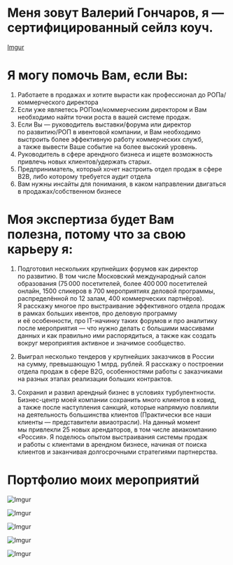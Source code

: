 # Меня зовут Валерий Гончаров, я — сертифицированный сейлз коуч. 

[Imgur](https://imgur.com/hCQ7XaS)


# Я могу помочь Вам, если Вы: 

1. Работаете в продажах и хотите вырасти как профессионал до РОПа/коммерческого директора
2. Если уже являетесь РОПом/коммерческим директором и Вам необходимо найти точки роста в вашей системе продаж.
3. Если Вы — руководитель выставки/форума или директор по развитию/РОП в ивентовой компании, и Вам необходимо выстроить более эффективную работу коммерческих служб, а также вывести Ваше событие на более высокий уровень. 
4. Руководитель в сфере арендного бизнеса и ищете возможность привлечь новых клиентов/удержать старых.
5. Предприниматель, который хочет настроить отдел продаж в сфере B2B, либо которому требуется аудит отдела
6. Вам нужны инсайты для понимания, в каком направлении двигаться в продажах/собственном бизнесе

# Моя экспертиза будет Вам полезна, потому что за свою карьеру я:

1. Подготовил нескольких крупнейших форумов как директор по развитию. В том числе Московский международный салон образования (75 000 посетителей, более 400 000 посетителей онлайн, 1500 спикеров в 700 мероприятиях деловой программы, распределённой по 12 залам, 400 коммерческих партнёров). Я расскажу многое про выстраивание эффективного отдела продаж в рамках больших ивентов, про деловую программу и её особенности, про IT-начинку таких форумов и про аналитику после мероприятия — что нужно делать с большими массивами данных и как правильно ими распорядиться, а также как создать вокруг мероприятия активное и значимое сообщество. 

2. Выиграл несколько тендеров у крупнейших заказчиков в России на сумму, превышающую 1 млрд. рублей. Я расскажу о построении отдела продаж в сфере B2G, особенностями работы с заказчиками на разных этапах реализации больших контрактов. 

3. Сохранил и развил арендный бизнес в условиях турбулентности. Бизнес-центр моей компании сохранить много клиентов в ковид, а также после наступления санкций, которые напрямую повлияли на деятельность большинства клиентов (Практически все наши клиенты — представители авиаотрасли). На данный момент мы привлекли 25 новых арендаторов, в том числе авиакомпанию «Россия». Я поделюсь опытом выстраивания системы продаж и работы с клиентами в арендном бизнесе, начиная от поиска клиентов и заканчивая долгосрочными стратегиями партнерства.

# Портфолио моих мероприятий

![Imgur](https://imgur.com/ShfxphF)

![Imgur](https://imgur.com/Smp836S)

![Imgur](https://imgur.com/80qbBcn)

![Imgur](https://imgur.com/YgX6GWT)

![Imgur](https://imgur.com/qJUg85a)